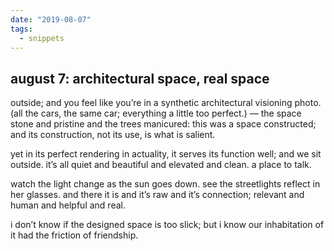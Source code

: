 ```yaml
---
date: "2019-08-07"
tags:
  - snippets
---
```

## august 7: architectural space, real space

outside; and you feel like you’re in a synthetic architectural visioning photo. (all the cars, the same car; everything a little too perfect.) — the space stone and pristine and the trees manicured: this was a space constructed; and its construction, not its use, is what is salient.

yet in its perfect rendering in actuality, it serves its function well; and we sit outside. it’s all quiet and beautiful and elevated and clean. a place to talk.

watch the light change as the sun goes down. see the streetlights reflect in her glasses. and there it is and it’s raw and it’s connection; relevant and human and helpful and real.

i don’t know if the designed space is too slick; but i know our inhabitation of it had the friction of friendship.
